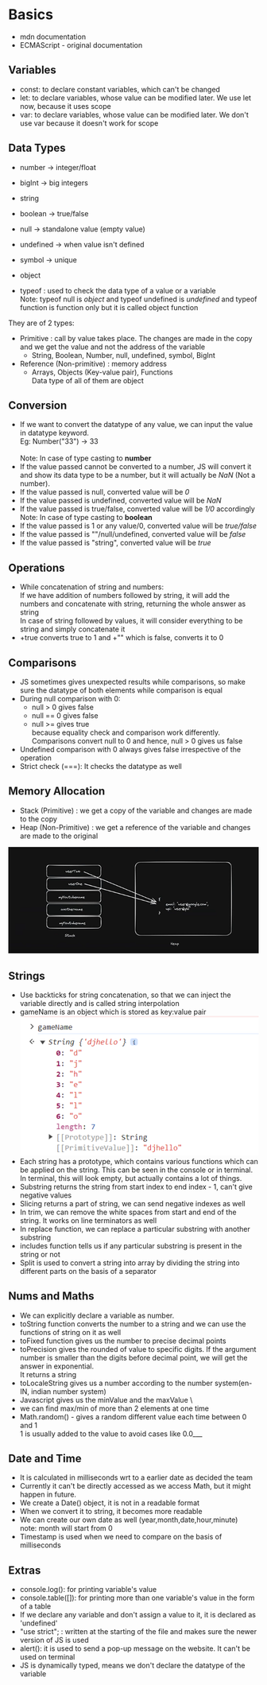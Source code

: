 # Basics

- mdn documentation
- ECMAScript - original documentation

## Variables

- const: to declare constant variables, which can't be changed
- let: to declare variables, whose value can be modified later. We use let now, because it uses scope
- var: to declare variables, whose value can be modified later. We don't use var because it doesn't work for scope

## Data Types

- number -> integer/float
- bigInt -> big integers
- string
- boolean -> true/false
- null -> standalone value (empty value)
- undefined -> when value isn't defined
- symbol -> unique

- object 

- typeof : used to check the data type of a value or a variable\
Note: typeof null is *object* and typeof undefined is *undefined* and typeof function is function only but it is called object function

They are of 2 types: 
- Primitive : call by value takes place. The changes are made in the copy and we get the value and not the address of the variable
    - String, Boolean, Number, null, undefined, symbol, BigInt
- Reference (Non-primitive) : memory address
    - Arrays, Objects (Key-value pair), Functions\
    Data type of all of them are object

## Conversion

- If we want to convert the datatype of any value, we can input the value in datatype keyword.\
Eg: Number("33") -> 33\
\
Note: In case of type casting to **number**
- If the value passed cannot be converted to a number, JS will convert it and show its data type to be a number, but it will actually be *NaN* (Not a number).
- If the value passed is null, converted value will be *0*
- If the value passed is undefined, converted value will be *NaN*
- If the value passed is true/false, converted value will be *1/0* accordingly
\
Note: In case of type casting to **boolean**  
- If the value passed is 1 or any value/0, converted value will be *true/false*
- If the value passed is ""/null/undefined, converted value will be *false*
- If the value passed is "string", converted value will be *true*

## Operations

- While concatenation of string and numbers:\
If we have addition of numbers followed by string, it will add the numbers and concatenate with string, returning the whole answer as string\
In case of string followed by values, it will consider everything to be string and simply concatenate it
- +true converts true to 1 and +"" which is false, converts it to 0

## Comparisons

- JS sometimes gives unexpected results while comparisons, so make sure the datatype of both elements while comparison is equal
- During null comparison with 0:
    - null > 0 gives false
    - null == 0 gives false
    - null >= gives true\
    because equality check and comparison work differently. Comparisons convert null to 0 and hence, null > 0 gives us false
- Undefined comparison with 0 always gives false irrespective of the operation
- Strict check (===): It checks the datatype as well

## Memory Allocation

- Stack (Primitive) : we get a copy of the variable and changes are made to the copy
- Heap (Non-Primitive) : we get a reference of the variable and changes are made to the original

![Explanation to stack and heap memory allocation](image.png)

## Strings

- Use backticks for string concatenation, so that we can inject the variable directly and is called string interpolation
- gameName is an object which is stored as key:value pair\
![Alt text](image-1.png)
- Each string has a prototype, which contains various functions which can be applied on the string. This can be seen in the console or in terminal. In terminal, this will look empty, but actually contains a lot of things.
- Substring returns the string from start index to end index - 1, can't give negative values
- Slicing returns a part of string, we can send negative indexes as well
- In trim, we can remove the white spaces from start and end of the string. It works on line terminators as well
- In replace function, we can replace a particular substring with another substring
- includes function tells us if any particular substring is present in the string or not
- Split is used to convert a string into array by dividing the string into different parts on the basis of a separator

## Nums and Maths
- We can explicitly declare a variable as number.
- toString function converts the number to a string and we can use the functions of string on it as well
- toFixed function gives us the number to precise decimal points  
- toPrecision gives the rounded of value to specific digits. If the argument number is smaller than the digits before decimal point, we will get the answer in exponential.\
It returns a string
- toLocaleString gives us a number according to the number system(en-IN, indian number system)
- Javascript gives us the minValue and the maxValue
\
- we can find max/min of more than 2 elements at one time
- Math.random() - gives a random different value each time between 0 and 1\
1 is usually added to the value to avoid cases like 0.0___ 

## Date and Time
- It is calculated in milliseconds wrt to a earlier date as decided the team
- Currently it can't be directly accessed as we access Math, but it might happen in future.
- We create a Date() object, it is not in a readable format
- When we convert it to string, it becomes more readable
- We can create our own date as well (year,month,date,hour,minute)\
note: month will start from 0
- Timestamp is used when we need to compare on the basis of milliseconds


## Extras

- console.log(): for printing variable's value
- console.table([]): for printing more than one variable's value in the form of a table
- If we declare any variable and don't assign a value to it, it is declared as 'undefined'
- "use strict"; : written at the starting of the file and makes sure the newer version of JS is used
- alert(): it is used to send a pop-up message on the website. It can't be used on terminal
- JS is dynamically typed, means we don't declare the datatype of the variable


